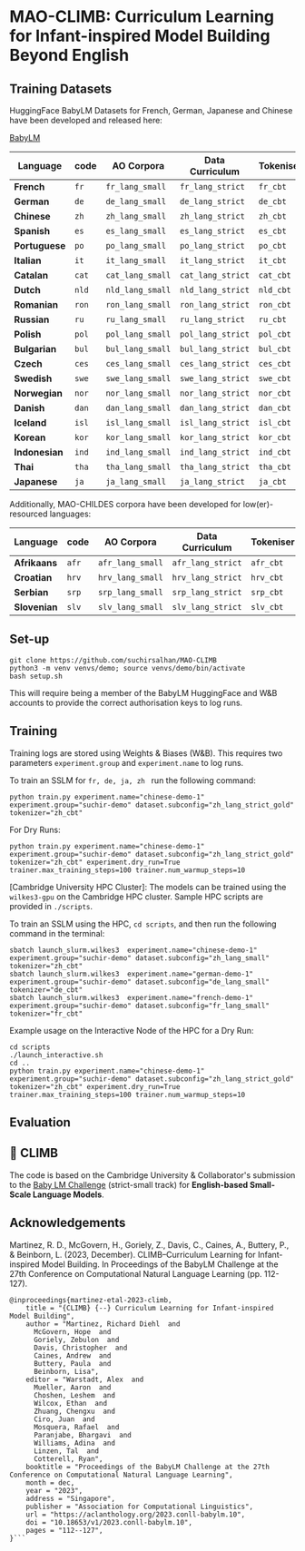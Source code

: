 # MAO-CLIMB: Curriculum Learning for Infant-inspired Model Building Beyond English

## Training Datasets

HuggingFace BabyLM Datasets for French, German, Japanese and Chinese have been developed and released here:

[BabyLM](https://huggingface.co/datasets/cambridge-climb/BabyLM)


| Language  | code  | AO Corpora | Data Curriculum | Tokeniser |
| ------------- | ------------- | ------------- | ------------- |------------- |
| **French** |  `fr`  | `fr_lang_small` | `fr_lang_strict`  |`fr_cbt`  |
| **German** | `de`  | `de_lang_small`  | `de_lang_strict`  |`de_cbt`  |
| **Chinese** | `zh`  | `zh_lang_small` | `zh_lang_strict`  |`zh_cbt`  |
| **Spanish** | `es`  | `es_lang_small` | `es_lang_strict`  |`es_cbt`  |
| **Portuguese** | `po`  | `po_lang_small` | `po_lang_strict`  |`po_cbt`  |
| **Italian** | `it`  | `it_lang_small` | `it_lang_strict`  |`it_cbt`  |
| **Catalan** | `cat`  | `cat_lang_small` | `cat_lang_strict`  |`cat_cbt`  |
| **Dutch** | `nld`  | `nld_lang_small` | `nld_lang_strict`  |`nld_cbt`  |
| **Romanian** | `ron`  | `ron_lang_small` | `ron_lang_strict`  |`ron_cbt`  |
| **Russian** | `ru`  | `ru_lang_small` | `ru_lang_strict`  |`ru_cbt`  |
| **Polish** | `pol`  | `pol_lang_small` | `pol_lang_strict`  |`pol_cbt`  |
| **Bulgarian** | `bul`  | `bul_lang_small` | `bul_lang_strict`  |`bul_cbt`  |
| **Czech** | `ces`  | `ces_lang_small`  | `ces_lang_strict`  |`ces_cbt`  |
| **Swedish** | `swe`  | `swe_lang_small`  | `swe_lang_strict`  |`swe_cbt`  |
| **Norwegian** | `nor`  | `nor_lang_small`  | `nor_lang_strict`  |`nor_cbt`  |
| **Danish** | `dan`  | `dan_lang_small`  | `dan_lang_strict`  |`dan_cbt`  |
| **Iceland** | `isl`  | `isl_lang_small`  | `isl_lang_strict`  |`isl_cbt`  |
| **Korean** | `kor`  | `kor_lang_small`  | `kor_lang_strict`  |`kor_cbt`  |
| **Indonesian** | `ind`  | `ind_lang_small`  | `ind_lang_strict`  |`ind_cbt`  |
| **Thai** | `tha`  | `tha_lang_small`  | `tha_lang_strict`  |`tha_cbt`  |
| **Japanese** | `ja`  | `ja_lang_small`  | `ja_lang_strict`  |`ja_cbt`  |


Additionally, MAO-CHILDES corpora have been developed for low(er)-resourced languages:

| Language  | code  | AO Corpora | Data Curriculum | Tokeniser |
| ------------- | ------------- | ------------- | ------------- |------------- |
| **Afrikaans** |  `afr`  | `afr_lang_small` | `afr_lang_strict`  |`afr_cbt`  |
| **Croatian** | `hrv`  | `hrv_lang_small`  | `hrv_lang_strict`  |`hrv_cbt`  |
| **Serbian** | `srp`  | `srp_lang_small`  | `srp_lang_strict`  |`srp_cbt`  |
| **Slovenian** | `slv`  | `slv_lang_small`  | `slv_lang_strict`  |`slv_cbt`  |


## Set-up 


```
git clone https://github.com/suchirsalhan/MAO-CLIMB
python3 -m venv venvs/demo; source venvs/demo/bin/activate
bash setup.sh
```
This will require being a member of the BabyLM HuggingFace and W&B accounts to provide the correct authorisation keys to log runs. 


## Training

Training logs are stored using Weights & Biases (W&B). This requires two parameters `experiment.group` and `experiment.name` to log runs. 

To train an SSLM for  `fr, de, ja, zh ` run the following command: 
```
python train.py experiment.name="chinese-demo-1" experiment.group="suchir-demo" dataset.subconfig="zh_lang_strict_gold" tokenizer="zh_cbt"
```

For Dry Runs: 

```
python train.py experiment.name="chinese-demo-1" experiment.group="suchir-demo" dataset.subconfig="zh_lang_strict_gold" tokenizer="zh_cbt" experiment.dry_run=True trainer.max_training_steps=100 trainer.num_warmup_steps=10

```

[Cambridge University HPC Cluster]: The models can be trained using the `wilkes3-gpu` on the Cambridge HPC cluster. Sample HPC scripts are provided in `./scripts`. 


To train an SSLM using the HPC, `cd scripts`, and then run the following command in the terminal: 
```
sbatch launch_slurm.wilkes3  experiment.name="chinese-demo-1" experiment.group="suchir-demo" dataset.subconfig="zh_lang_small" tokenizer="zh_cbt"
sbatch launch_slurm.wilkes3  experiment.name="german-demo-1" experiment.group="suchir-demo" dataset.subconfig="de_lang_small" tokenizer="de_cbt"
sbatch launch_slurm.wilkes3  experiment.name="french-demo-1" experiment.group="suchir-demo" dataset.subconfig="fr_lang_small" tokenizer="fr_cbt"

```

Example usage on the Interactive Node of the HPC for a Dry Run:

```
cd scripts
./launch_interactive.sh
cd ..
python train.py experiment.name="chinese-demo-1" experiment.group="suchir-demo" dataset.subconfig="zh_lang_strict_gold" tokenizer="zh_cbt" experiment.dry_run=True trainer.max_training_steps=100 trainer.num_warmup_steps=10
```


## Evaluation



## 🧗 CLIMB 
The code is based on the Cambridge University & Collaborator's submission to the [Baby LM Challenge](https://babylm.github.io/) (strict-small track) for **English-based Small-Scale Language Models**. 

## Acknowledgements

Martinez, R. D., McGovern, H., Goriely, Z., Davis, C., Caines, A., Buttery, P., & Beinborn, L. (2023, December). CLIMB–Curriculum Learning for Infant-inspired Model Building. In Proceedings of the BabyLM Challenge at the 27th Conference on Computational Natural Language Learning (pp. 112-127).


```
@inproceedings{martinez-etal-2023-climb,
    title = "{CLIMB} {--} Curriculum Learning for Infant-inspired Model Building",
    author = "Martinez, Richard Diehl  and
      McGovern, Hope  and
      Goriely, Zebulon  and
      Davis, Christopher  and
      Caines, Andrew  and
      Buttery, Paula  and
      Beinborn, Lisa",
    editor = "Warstadt, Alex  and
      Mueller, Aaron  and
      Choshen, Leshem  and
      Wilcox, Ethan  and
      Zhuang, Chengxu  and
      Ciro, Juan  and
      Mosquera, Rafael  and
      Paranjabe, Bhargavi  and
      Williams, Adina  and
      Linzen, Tal  and
      Cotterell, Ryan",
    booktitle = "Proceedings of the BabyLM Challenge at the 27th Conference on Computational Natural Language Learning",
    month = dec,
    year = "2023",
    address = "Singapore",
    publisher = "Association for Computational Linguistics",
    url = "https://aclanthology.org/2023.conll-babylm.10",
    doi = "10.18653/v1/2023.conll-babylm.10",
    pages = "112--127",
}```

